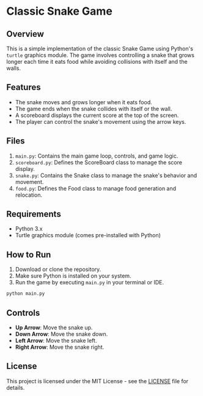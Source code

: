 
# Classic Snake Game

## Overview
This is a simple implementation of the classic Snake Game using Python's `turtle` graphics module. The game involves controlling a snake that grows longer each time it eats food while avoiding collisions with itself and the walls.

## Features
- The snake moves and grows longer when it eats food.
- The game ends when the snake collides with itself or the wall.
- A scoreboard displays the current score at the top of the screen.
- The player can control the snake's movement using the arrow keys.

## Files
1. `main.py`: Contains the main game loop, controls, and game logic.
2. `scoreboard.py`: Defines the ScoreBoard class to manage the score display.
3. `snake.py`: Contains the Snake class to manage the snake's behavior and movement.
4. `food.py`: Defines the Food class to manage food generation and relocation.

## Requirements
- Python 3.x
- Turtle graphics module (comes pre-installed with Python)

## How to Run
1. Download or clone the repository.
2. Make sure Python is installed on your system.
3. Run the game by executing `main.py` in your terminal or IDE.

```bash
python main.py
```

## Controls
- **Up Arrow**: Move the snake up.
- **Down Arrow**: Move the snake down.
- **Left Arrow**: Move the snake left.
- **Right Arrow**: Move the snake right.

## License
This project is licensed under the MIT License - see the [LICENSE](LICENSE) file for details.
